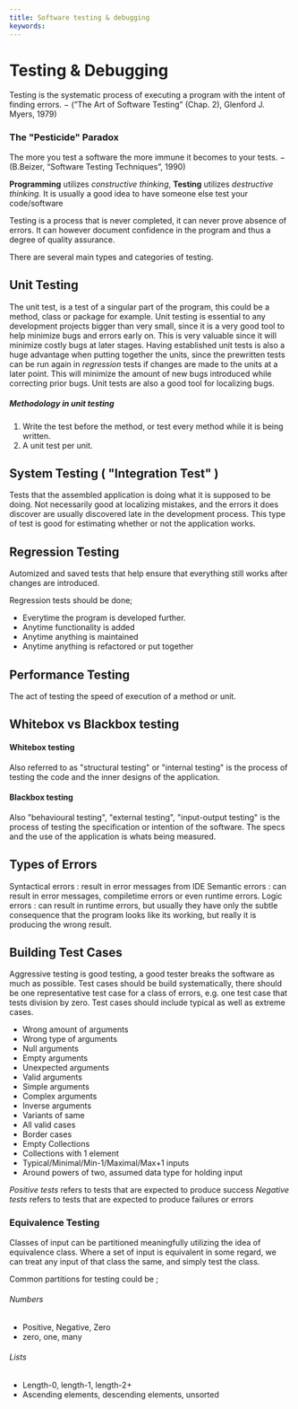 ```yaml
---
title: Software testing & debugging
keywords:
---
```


# Testing & Debugging

Testing is the systematic process of executing a program with the intent of finding errors.
$-$ (”The Art of Software Testing” (Chap. 2), Glenford J. Myers, 1979)

### The "Pesticide" Paradox 
The more you test a software the more immune it becomes to your tests.
$-$ (B.Beizer, “Software Testing Techniques”, 1990)

**Programming** utilizes _constructive thinking_, **Testing** utilizes _destructive thinking_.
It is usually a good idea to have someone else test your code/software

Testing is a process that is never completed, it can never prove absence of errors. It can however document confidence in the program and thus a degree of quality assurance. 

There are several main types and categories of testing.

## Unit Testing
The unit test, is a test of a singular part of the program, this could be a method, class or package for example.
Unit testing is essential to any development projects bigger than very small, since it is a very good tool to help minimize bugs and errors early on. This is very valuable since it will minimize costly bugs at later stages. 
Having established unit tests is also a huge advantage when putting together the units, since the prewritten tests can be run again in _regression_ tests if changes are made to the units at a later point. This will minimize the amount of new bugs introduced while correcting prior bugs. Unit tests are also a good tool for localizing bugs.

##### Methodology in unit testing
1. Write the test before the method,  or test every method while it is being written.
2. A unit test per unit.

## System Testing ( "Integration Test" )
Tests that the assembled application is doing what it is supposed to be doing. Not necessarily good at localizing mistakes, and the errors it does discover are usually discovered late in the development process. This type of test is good for estimating whether or not the application works.

## Regression Testing
Automized and saved tests that help ensure that everything still works after changes are introduced.

Regression tests should be done; 
- Everytime the program is developed further.
- Anytime functionality is added
- Anytime anything is maintained
- Anytime anything is refactored or put together

## Performance Testing
The act of testing the speed of execution of a method or unit.


## Whitebox vs Blackbox testing

#### Whitebox testing
Also referred to as "structural testing" or "internal testing" is the process of testing the code and the inner designs of the application.

#### Blackbox testing
Also "behavioural testing", "external testing", "input-output testing" is the process of testing the specification or intention of the software. The specs and the use of the application is whats being measured.

## Types of Errors

Syntactical errors : result in error messages from IDE
Semantic errors : can result in error messages, compiletime errors or even runtime errors.
Logic errors : can result in runtime errors, but usually they have only the subtle consequence that the program looks like its working, but really it is producing the wrong result.

## Building Test Cases

Aggressive testing is good testing, a good tester breaks the software as much as possible.
Test cases should be build systematically, there should be one representative test case for a class of errors, e.g. one test case that tests division by zero. Test cases should include typical as well as extreme cases. 

- Wrong amount of arguments
- Wrong type of arguments
- Null arguments
- Empty arguments
- Unexpected arguments
- Valid arguments
- Simple arguments
- Complex arguments
- Inverse arguments
- Variants of same
- All valid cases
- Border cases
- Empty Collections
- Collections with 1 element
- Typical/Minimal/Min-1/Maximal/Max+1 inputs
- Around powers of two, assumed data type for holding input

_Positive tests_ refers to tests that are expected to produce success
_Negative tests_ refers to tests that are expected to produce failures or errors

### Equivalence Testing
Classes of input can be partitioned meaningfully utilizing the idea of equivalence class. Where a set of input is equivalent in some regard, we can treat any input of that class the same, and simply test the class. 

Common partitions for testing could be ;
###### Numbers 
- Positive, Negative, Zero
- zero, one, many
###### Lists
- Length-0, length-1, length-2+
- Ascending elements, descending elements, unsorted